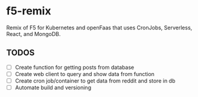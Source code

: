 # f5-remix
Remix of F5 for Kubernetes and openFaas that uses CronJobs, Serverless, React, and MongoDB.

## TODOS
 - [ ] Create function for getting posts from database
 - [ ] Create web client to query and show data from function
 - [ ] Create cron job/container to get data from reddit and store in db
 - [ ] Automate build and versioning